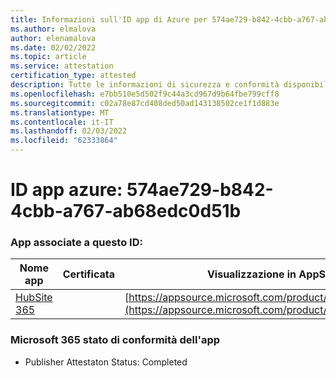 ```yaml
---
title: Informazioni sull'ID app di Azure per 574ae729-b842-4cbb-a767-ab68edc0d51b
ms.author: elmalova
author: elenamalova
ms.date: 02/02/2022
ms.topic: article
ms.service: attestation
certification_type: attested
description: Tutte le informazioni di sicurezza e conformità disponibili per 574ae729-b842-4cbb-a767-ab68edc0d51b.
ms.openlocfilehash: e7bb510e5d502f9c44a3cd967d9b64fbe799cff8
ms.sourcegitcommit: c02a78e87cd408ded50ad143138502ce1f1d883e
ms.translationtype: MT
ms.contentlocale: it-IT
ms.lasthandoff: 02/03/2022
ms.locfileid: "62333864"
---
```

# <a name="azure-app-id-574ae729-b842-4cbb-a767-ab68edc0d51b"></a>ID app azure: 574ae729-b842-4cbb-a767-ab68edc0d51b


### <a name="apps-associated-with-this-id"></a>App associate a questo ID:
| **Nome app** | **Certificata** | **Visualizzazione in AppSource** |
|--------------|---------------|-----------------------|
| [HubSite 365](https://docs.microsoft.com/microsoft-365-app-certification/forward/WA200003704) |  | [https://appsource.microsoft.com/product/office/WA200003704](https://appsource.microsoft.com/product/office/WA200003704) |

### <a name="microsoft-365-app-compliance-status"></a>Microsoft 365 stato di conformità dell'app
- Publisher Attestaton Status: Completed
